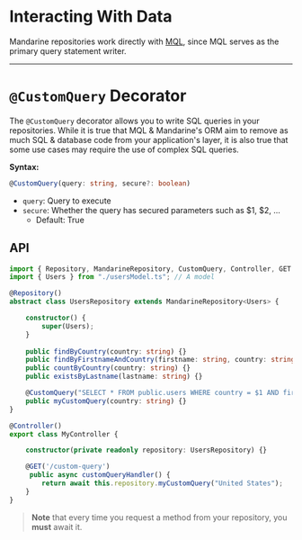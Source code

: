 # Interacting With Data

Mandarine repositories work directly with [MQL](/docs/mandarine/mandarine-query-language), since MQL serves as the primary query statement writer.

------

# `@CustomQuery` Decorator

The `@CustomQuery` decorator allows you to write SQL queries in your repositories. While it is true that MQL & Mandarine's ORM aim to remove as much SQL & database code from your application's layer, it is also true that some use cases may require the use of complex SQL queries.

**Syntax:**
```typescript
@CustomQuery(query: string, secure?: boolean)
``` 
- `query`: Query to execute
- `secure`: Whether the query has secured parameters such as $1, $2, ...
    - Default: True


## API

```typescript
import { Repository, MandarineRepository, CustomQuery, Controller, GET } from "https://deno.land/x/mandarinets@v2.2.0/mod.ts";
import { Users } from "./usersModel.ts"; // A model

@Repository()
abstract class UsersRepository extends MandarineRepository<Users> {

    constructor() {
        super(Users);
    }
    
    public findByCountry(country: string) {}
    public findByFirstnameAndCountry(firstname: string, country: string) {}
    public countByCountry(country: string) {}
    public existsByLastname(lastname: string) {}

    @CustomQuery("SELECT * FROM public.users WHERE country = $1 AND firstname = 'Andres'")
    public myCustomQuery(country: string) {}
}

@Controller()
export class MyController {

    constructor(private readonly repository: UsersRepository) {}

    @GET('/custom-query')
     public async customQueryHandler() {
        return await this.repository.myCustomQuery("United States");
    }
}
```

> **Note** that every time you request a method from your repository, you **must** await it.
